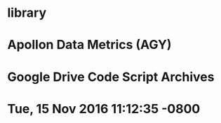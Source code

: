 # library
# Apollon Data Metrics (AGY)
# Google Drive Code Script Archives
# Tue, 15 Nov 2016 11:12:35 -0800

